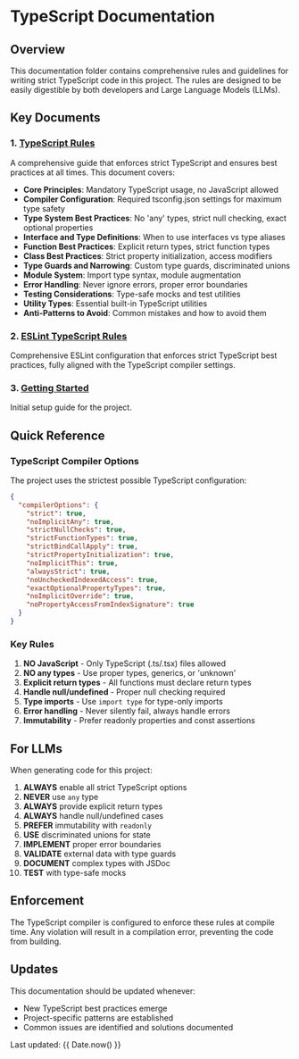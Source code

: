 # TypeScript Documentation

## Overview

This documentation folder contains comprehensive rules and guidelines for writing strict TypeScript code in this project. The rules are designed to be easily digestible by both developers and Large Language Models (LLMs).

## Key Documents

### 1. [TypeScript Rules](./typescript-rules.md)
A comprehensive guide that enforces strict TypeScript and ensures best practices at all times. This document covers:

- **Core Principles**: Mandatory TypeScript usage, no JavaScript allowed
- **Compiler Configuration**: Required tsconfig.json settings for maximum type safety
- **Type System Best Practices**: No 'any' types, strict null checking, exact optional properties
- **Interface and Type Definitions**: When to use interfaces vs type aliases
- **Function Best Practices**: Explicit return types, strict function types
- **Class Best Practices**: Strict property initialization, access modifiers
- **Type Guards and Narrowing**: Custom type guards, discriminated unions
- **Module System**: Import type syntax, module augmentation
- **Error Handling**: Never ignore errors, proper error boundaries
- **Testing Considerations**: Type-safe mocks and test utilities
- **Utility Types**: Essential built-in TypeScript utilities
- **Anti-Patterns to Avoid**: Common mistakes and how to avoid them

### 2. [ESLint TypeScript Rules](./eslint-typescript-rules.md)
Comprehensive ESLint configuration that enforces strict TypeScript best practices, fully aligned with the TypeScript compiler settings.

### 3. [Getting Started](./getting-started.md)
Initial setup guide for the project.

## Quick Reference

### TypeScript Compiler Options

The project uses the strictest possible TypeScript configuration:

```json
{
  "compilerOptions": {
    "strict": true,
    "noImplicitAny": true,
    "strictNullChecks": true,
    "strictFunctionTypes": true,
    "strictBindCallApply": true,
    "strictPropertyInitialization": true,
    "noImplicitThis": true,
    "alwaysStrict": true,
    "noUncheckedIndexedAccess": true,
    "exactOptionalPropertyTypes": true,
    "noImplicitOverride": true,
    "noPropertyAccessFromIndexSignature": true
  }
}
```

### Key Rules

1. **NO JavaScript** - Only TypeScript (.ts/.tsx) files allowed
2. **NO any types** - Use proper types, generics, or 'unknown'
3. **Explicit return types** - All functions must declare return types
4. **Handle null/undefined** - Proper null checking required
5. **Type imports** - Use `import type` for type-only imports
6. **Error handling** - Never silently fail, always handle errors
7. **Immutability** - Prefer readonly properties and const assertions

## For LLMs

When generating code for this project:

1. **ALWAYS** enable all strict TypeScript options
2. **NEVER** use `any` type
3. **ALWAYS** provide explicit return types
4. **ALWAYS** handle null/undefined cases
5. **PREFER** immutability with `readonly`
6. **USE** discriminated unions for state
7. **IMPLEMENT** proper error boundaries
8. **VALIDATE** external data with type guards
9. **DOCUMENT** complex types with JSDoc
10. **TEST** with type-safe mocks

## Enforcement

The TypeScript compiler is configured to enforce these rules at compile time. Any violation will result in a compilation error, preventing the code from building.

## Updates

This documentation should be updated whenever:
- New TypeScript best practices emerge
- Project-specific patterns are established
- Common issues are identified and solutions documented

Last updated: {{ Date.now() }} 